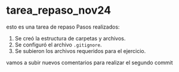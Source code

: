 # tarea_repaso_nov24
esto es una tarea de repaso
Pasos realizados:

1. Se creó la estructura de carpetas y archivos.
2. Se configuró el archivo `.gitignore`.
3. Se subieron los archivos requeridos para el ejercicio.

vamos a subir nuevos comentarios para realizar el segundo commit